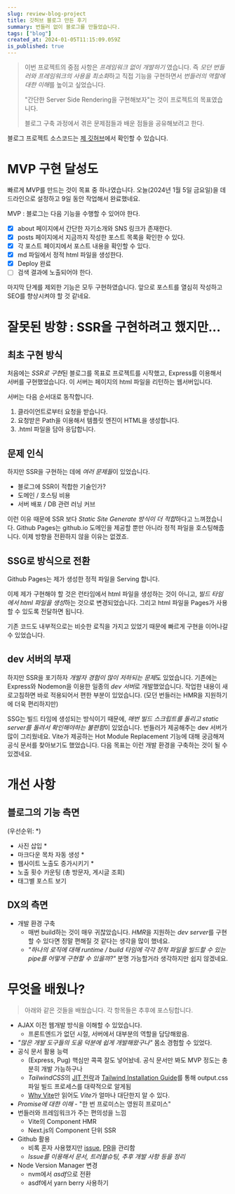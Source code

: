 ```yaml
---
slug: review-blog-project
title: 깃허브 블로그 만든 후기
summary: 번들러 없이 블로그를 만들었습니다.
tags: ["blog"]
created_at: 2024-01-05T11:15:09.059Z
is_published: true
---
```


> 이번 프로젝트의 중점 사항은 *프레임워크 없이 개발하기* 였습니다.
> 즉 *모던 번들러와 프레임워크의 사용을 최소화*하고 직접 기능을 구현하면서 *번들러의 역할에 대한 이해*를 높이고 싶었습니다.
> 
> "간단한 Server Side Rendering을 구현해보자"는 것이 프로젝트의 목표였습니다.
> 
> 블로그 구축 과정에서 겪은 문제점들과 배운 점들을 공유해보려고 한다.

블로그 프로젝트 소스코드는 [제 깃허브](https://github.com/benkim077/benkim077.github.io/)에서 확인할 수 있습니다.

# MVP 구현 달성도
빠르게 MVP를 만드는 것이 목표 중 하나였습니다.
오늘(2024년 1월 5일 금요일)을 데드라인으로 설정하고 9일 동안 작업해서 완료했네요.

MVP : 블로그는 다음 기능을 수행할 수 있어야 한다.
- [x] about 페이지에서 간단한 자기소개와 SNS 링크가 존재한다.
- [x] posts 페이지에서 지금까지 작성한 포스트 목록을 확인한 수 있다.
- [x] 각 포스트 페이지에서 포스트 내용을 확인할 수 있다.
- [x] md 파일에서 정적 html 파일을 생성한다.
- [x] Deploy 완료
- [ ] 검색 결과에 노출되어야 한다.

마지막 단계를 제외한 기능은 모두 구현하였습니다.
앞으로 포스트를 열심히 작성하고 SEO를 향상시켜야 할 것 같네요.
# 잘못된 방향 : SSR을 구현하려고 했지만...
## 최초 구현 방식
처음에는 *SSR로 구현*된 블로그를 목표로 프로젝트를 시작했고, Express를 이용해서 서버를 구현했었습니다.
이 서버는 페이지의 html 파일을 리턴하는 웹서버입니다.

서버는 다음 순서대로 동작합니다.
1. 클라이언트로부터 요청을 받습니다. 
2. 요청받은 Path을 이용해서 템플릿 엔진이 HTML을 생성합니다.
3. .html 파일을 담아 응답합니다.
## 문제 인식
하지만 SSR을 구현하는 데에 *여러 문제들*이 있었습니다.

- 블로그에 SSR이 적합한 기술인가?
- 도메인 / 호스팅 비용
- 서버 배포 / DB 관련 러닝 커브

이런 이유 때문에 SSR 보다 *Static Site Generate 방식이 더 적합*하다고 느껴졌습니다. 
Github Pages는 github.io 도메인을 제공할 뿐만 아니라 정적 파일을 호스팅해줍니다. 
이제 방향을 전환하지 않을 이유는 없겠죠.
## SSG로 방식으로 전환
Github Pages는 제가 생성한 정적 파일을 Serving 합니다.

이제 제가 구현해야 할 것은 런타임에서 html 파일을 생성하는 것이 아니고, *빌드 타임에서 html 파일을 생성*하는 것으로 변경되었습니다. 그리고 html 파일을 Pages가 사용할 수 있도록 전달하면 됩니다.

기존 코드도 내부적으로는 비슷한 로직을 가지고 있었기 때문에 빠르게 구현을 이어나갈 수 있었습니다.
## dev 서버의 부재
하지만 SSR을 포기하자 *개발자 경험이 많이 저하되는 문제*도 있었습니다. 
기존에는 Express와 Nodemon을 이용한 일종의 *dev 서버*로 개발했었습니다. 작업한 내용이 새로고침하면 바로 적용되어서 편한 부분이 있었습니다. (모던 번들러는 HMR을 지원하기에 더욱 편리하지만)

SSG는 빌드 타임에 생성되는 방식이기 때문에, *매번 빌드 스크립트를 돌리고 static server를 돌려서 확인해야하는 불편함*이 있었습니다. 번들러가 제공해주는 dev 서버가 많이 그리웠네요. 
Vite가 제공하는 Hot Module Replacement 기능에 대해 궁금해져 공식 문서를 찾아보기도 했었습니다. 
다음 목표는 이런 개발 환경을 구축하는 것이 될 수 있겠네요.
# 개선 사항

## 블로그의 기능 측면
(우선순위: \*)
- 사진 삽입 \*
- 마크다운 목차 자동 생성 \*
- 웹사이트 노출도 증가시키기 \*
- 노출 횟수 카운팅 (총 방문자, 게시글 조회)
- 태그별 포스트 보기
## DX의 측면
- 개발 환경 구축
    - 매번 build하는 것이 매우 귀찮았습니다. *HMR*을 지원하는 *dev server*를 구현할 수 있다면 정말 편해질 것 같다는 생각을 많이 했네요.
    - *"하나의 로직에 대해 runtime / build 타임에 각각 정적 파일을 빌드할 수 있는 pipe를 어떻게 구현할 수 있을까?"* 분명 가능할거라 생각하지만 쉽지 않겠네요.
# 무엇을 배웠나?
> 아래와 같은 것들을 배웠습니다. 
> 각 항목들은 추후에 포스팅합니다.

- AJAX 이전 웹개발 방식을 이해할 수 있었습니다. 
    - 프론트엔드가 없던 시절, 서버에서 대부분의 역할을 담당해왔음. 
- *"많은 개발 도구들의 도움 덕분에 쉽게 개발해왔구나"* 몸소 경험할 수 있었다.
- 공식 문서 활용 능력
    - (Express, Pug) 핵심만 콕콕 잘도 넣어놨네. 공식 문서만 봐도 MVP 정도는 충분히 개발 가능하구나
    - *TailwindCSS*의 [JIT 전략](https://tailwindcss.com/blog/just-in-time-the-next-generation-of-tailwind-css)과 [Tailwind Installation Guide](https://tailwindcss.com/docs/installation)를 통해 output.css 파일 빌드 프로세스를 대략적으로 알게됨
    - [Why Vite](https://vitejs.dev/guide/why.html)만 읽어도 *Vite*가 얼마나 대단한지 알 수 있다.
- *Promise에 대한 이해* - "한 번 프로미스는 영원히 프로미스"
- 번들러와 프레임워크가 주는 편의성을 느낌
    - Vite의 Component HMR
    - Next.js의 Component 단위 SSR
- Github 활용
    - 비록 혼자 사용했지만 [issue](https://github.com/benkim077/benkim077.github.io/issues?q=is%3Aissue), [PR](https://github.com/benkim077/benkim077.github.io/pulls?q=is%3Apr)을 관리함
    - *Issue를 이용해서 문서, 트러블슈팅, 추후 개발 사항 등을 정리*
- Node Version Manager 변경
    - nvm에서 *asdf*으로 전환
    - asdf에서 yarn berry 사용하기


